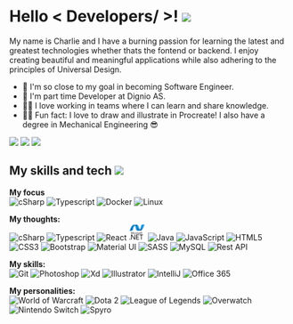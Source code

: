 <h1> Hello < Developers/ >! <img src = "https://raw.githubusercontent.com/MartinHeinz/MartinHeinz/master/wave.gif" width = 50px> </h1>
<p align='center'>
 
My name is Charlie and I have a burning passion for learning the latest and greatest technologies whether thats the fontend or backend. I enjoy creating beautiful and meaningful applications while also adhering to the principles of Universal Design. 

- 🌱 I'm so close to my goal in becoming Software Engineer.
- 💼 I'm part time Developer at Dignio AS. 
- 👯‍♂️ I love working in teams where I can learn and share knowledge.
- 🧑‍🎨 Fun fact: I love to draw and illustrate in Procreate! I also have a degree in Mechanical Engineering 😎


![](https://github-profile-summary-cards.vercel.app/api/cards/profile-details?username=gitlyx&theme=vue)
![](https://github-profile-summary-cards.vercel.app/api/cards/repos-per-language?username=gitlyx&theme=vue)
![](https://github-profile-summary-cards.vercel.app/api/cards/most-commit-language?username=gitlyx&theme=vue)

## My skills and tech <img src = "https://media2.giphy.com/media/QssGEmpkyEOhBCb7e1/giphy.gif?cid=ecf05e47a0n3gi1bfqntqmob8g9aid1oyj2wr3ds3mg700bl&rid=giphy.gif" width = 25px>


**My focus**
</br>
<img alt="cSharp" src="https://img.icons8.com/dusk/60/000000/python.png"/>
<img alt="Typescript" src="https://img.icons8.com/office/60/000000/google-logo.png"/>
<img alt="Docker" src="https://img.icons8.com/color/60/000000/docker.png"/>
<img alt="Linux" src="https://img.icons8.com/color/60/000000/linux--v2.png"/>

 
**My thoughts:**
</br>
<img alt="cSharp" src="https://img.icons8.com/color/30/000000/c-sharp-logo-2.png"/>
<img alt="Typescript" src="https://img.icons8.com/material-sharp/30/4a90e2/typescript.png"/>
<img alt="React" src="https://img.icons8.com/color/30/000000/react-native.png"/>
<img alt="dotnet" width="30" src="https://raw.githubusercontent.com/devicons/devicon/master/icons/dot-net/dot-net-original-wordmark.svg"/>
<img alt="Java" src="https://img.icons8.com/color/30/000000/java-coffee-cup-logo.png" />
<img alt="JavaScript" src="https://img.icons8.com/color/30/000000/javascript.png" />
<img alt="HTML5" src="https://img.icons8.com/color/30/000000/html-5.png" />
<img alt="CSS3" src="https://img.icons8.com/color/30/000000/css3.png" />
<img alt="Bootstrap" src="https://img.icons8.com/color/30/000000/bootstrap.png"/>
<img alt="Material UI" src="https://img.icons8.com/color/30/000000/material-ui.png"/>
<img alt="SASS" src="https://img.icons8.com/color/30/000000/sass.png"/>
<img alt="MySQL" src="https://img.icons8.com/color/30/000000/mysql.png"/>
<img alt="Rest API" src="https://img.icons8.com/color/30/000000/rest-api.png" />

**My skills:**
</br>
<img alt="Git" src="https://img.icons8.com/color/30/000000/git.png" />
<img alt="Photoshop" src="https://img.icons8.com/color/30/000000/adobe-photoshop.png"/>
<img alt="Xd" src="https://img.icons8.com/color/30/000000/adobe-xd.png"/>
<img alt="Illustrator" src="https://img.icons8.com/color/30/000000/adobe-illustrator.png"/>
<img alt="IntelliJ"  src="https://img.icons8.com/color/30/000000/intellij-idea.png" />
<img alt="Office 365"  src="https://img.icons8.com/color/30/4a90e2/office-365.png"/>


**My personalities:**
</br>
<img alt="World of Warcraft"  src="https://img.icons8.com/color/30/4a90e2/world-of-warcraft.png"/>
<img alt="Dota 2" src="https://img.icons8.com/color/30/4a90e2/dota.png"/>
<img alt="League of Legends"  src="https://img.icons8.com/plasticine/30/4a90e2/league-of-legends.png"/>
<img alt="Overwatch" src="https://img.icons8.com/color/30/000000/overwatch--v1.png"/>
<img alt="Nintendo Switch"  src="https://img.icons8.com/color/30/4a90e2/nintendo-switch.png"/>
<img alt="Spyro" src="https://img.icons8.com/color/30/000000/spyro.png"/>
